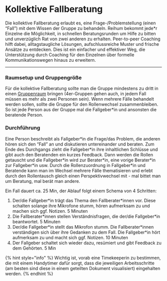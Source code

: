 # Kollektive Fallberatung

Die kollektive Fallberatung erlaubt es, eine Frage-/Problemstellung \(einen “Fall”\) mit dem Wissen der Gruppe zu behandeln. Reihum bekommt jede\*r Einzelne die Möglichkeit, in schnellen Beratungsrunden um Hilfe zu bitten und unverzüglich Rat von zwei anderen zu erhalten. Peer-to-peer Coaching hilft dabei, alltagstaugliche Lösungen, aufschlussreiche Muster und frische Ansätze zu entdecken. Dies ist ein einfacher und effektiver Weg, die Unterstützung durch Coaching für den Einzelnen über formelle Kommunikationswegen hinaus zu erweitern.  
****

### **Raumsetup und Gruppengröße**

Für die kollektive Fallberatung sollte man die Gruppe mindestens zu dritt in einen [Gruppenraum](../../funktionalitaeten/bigbluebutton/breakout-gruppenraeume.md) bringen \(4er-Gruppen gehen auch, in jedem Fall müssen es mehr als zwei Personen sein\). Wenn mehrere Fälle behandelt werden sollen, sollte die Gruppe für den Rollenwechsel zusammenbleiben. So ist jede Person aus der Gruppe mal die Fallgeber\*in und ansonsten die beratende Person.

### **Durchführung**

Eine Person beschreibt als Fallgeber\*in die Frage/das Problem, die anderen hören sich den “Fall” an und diskutieren untereinander und beraten. Zum Ende des Durchgangs zieht die Fallgeber\*in ihre inhaltlichen Schlüsse und gibt auch den Beratenden ein kurzes Feedback. Dann werden die Rollen getauscht und die Fallgeber\*in wird zur Berater\*in, eine vorige Berater\*in zur Fallgeber\*in usw. Durch die Rollenzuordnung in Fallgeber\*in und Beratende kann man im Wechsel mehrere Fälle thematisieren und erlebt durch den Rollentausch gleich einen Perspektivwechsel mit - mal bittet man um Beratung, mal berät man andere.  

Ein Fall dauert ca. 25 Min, der Ablauf folgt einem Schema von 4 Schritten:

1. Der/die Fallgeber\*in trägt das Thema den Fallberater\*innen vor. Diese schalten solange ihre Mikrofone stumm, hören aufmerksam zu und machen sich ggf. Notizen. 5 Minuten
2. Die Fallberater\*innen stellen Verständnisfragen, die der/die Fallgeber\*in beantwortet. 5 Minuten
3. Der/die Fallgeber\*in stellt das Mikrofon stumm. Die Fallberater\*innen verständigen sich über ihre Gedanken zu dem Fall. Die Fallgeber\*in hört aufmerksam zu und macht sich ggf. Notizen. 10 Minuten
4. Der Fallgeber schaltet sich wieder dazu, resümiert und gibt Feedback zu dem Gehörten. 5 Min

{% hint style="info" %}
Wichtig ist, vorab eine Timekeeperin zu bestimmen, die mit einem Handytimer dafür sorgt, dass die jeweiligen Arbeitsschritte \(am besten sind diese in einem geteilten Dokument visualisiert\) eingehalten werden.
{% endhint %}

